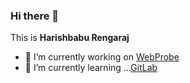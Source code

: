 ### Hi there 👋

This is **Harishbabu Rengaraj**  

- 🔭 I’m currently working on [WebProbe](https://github.com/reharish/WebProbe)
- 🌱 I’m currently learning ...[GitLab](https://github.com/gitlabhq/gitlabhq)

